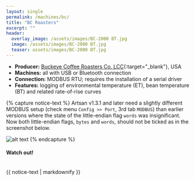 ```yaml
---
layout: single
permalink: /machines/bc/
title: "BC Roasters"
excerpt: ""
header:
  overlay_image: /assets/images/BC-2000 BT.jpg
  image: /assets/images/BC-2000 BT.jpg
  teaser: assets/images/BC-2000 BT.jpg
---
```


* __Producer:__ [Buckeye Coffee Roasters Co. LCC](http://www.buckeyecoffee.com){:target="_blank"}, USA
* __Machines:__ all with USB or Bluetooth connection
* __Connection:__ MODBUS RTU; requires the installation of a serial driver
* __Features:__ logging of environmental temperature (ET), bean temperature (BT) and related rate-of-rise curves

{% capture notice-text %}
Artsan v1.3.1 and later need a slightly different MODBUS setup (check menu `Config >> Port`, 3rd tab `MODBUS`) than earlier versions where the state of the little-endian flag `words` was insignificant. Now both little-endian flags, `bytes` and `words`, should not be ticked as in the screenshot below.

![alt text](../../assets/images/BC_modbus.png)
{% endcapture %}

<div class="notice--primary">
  <h4>Watch out!</h4>
  <BR>
  {{ notice-text | markdownify }}
</div>

